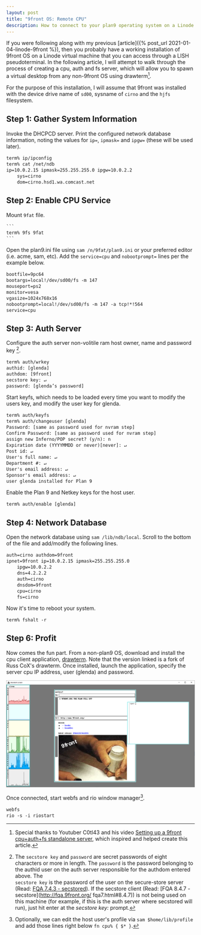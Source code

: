 ```yaml
---
layout: post
title: "9front OS: Remote CPU"
description: How to connect to your plan9 operating system on a Linode virtual machine using a cpu, auth and fs server.
---
```


If you were following along with my previous 
[article]({% post_url 2021-01-04-linode-9front %}), then you probably have a working 
installation of 9front OS on a Linode virtual machine that you can access through a 
LISH pseudoterminal. In the following article, I will attempt to walk through the 
process of creating a cpu, auth and fs server, which will allow you to spawn a virtual 
desktop from any non-9front OS using drawterm[^1]. 

For the purpose of this installation, I will assume that 9front was installed with
the device drive name of `sd00`, sysname of `cirno` and the `hjfs` filesystem.

## Step 1: Gather System Information

Invoke the DHCPCD server. Print the configured network database information, 
noting the values for `ip=`, `ipmask=` and `ipgw=` (these will be used later).

```
term% ip/ipconfig
term% cat /net/ndb
ip=10.0.2.15 ipmask=255.255.255.0 ipgw=10.0.2.2
    sys=cirno
    dom=cirno.hsd1.wa.comcast.net
```

## Step 2: Enable CPU Service

Mount `9fat` file.

    ```
    term% 9fs 9fat
    ```
    
Open the plan9.ini file using `sam /n/9fat/plan9.ini` or your preferred editor 
(i.e. acme, sam, etc). Add the `service=cpu` and `nobootprompt=` lines per the
example below.

```
bootfile=9pc64
bootargs=local!/dev/sd00/fs -m 147
mouseport=ps2
monitor=vesa
vgasize=1024x768x16
nobootprompt=local!/dev/sd00/fs -m 147 -a tcp!*!564
service=cpu
```

## Step 3: Auth Server

Configure the auth server non-volitile ram host owner, name and password key [^2].

```
term% auth/wrkey
authid: [glenda]
authdom: [9front]
secstore key: ↵
password: [glenda’s password]
```

Start keyfs, which needs to be loaded every time you want to modify the users 
key, and modify the user key for glenda.

```
term% auth/keyfs
term% auth/changeuser [glenda]
Password: [same as password used for nvram step]
Confirm Password: [same as password used for nvram step]
assign new Inferno/POP secret? (y/n): n
Expiration date (YYYYMMDD or never)[never]: ↵
Post id: ↵
User's full name: ↵
Department #: ↵
User's email address: ↵
Sponsor's email address: ↵
user glenda installed for Plan 9
```

Enable the Plan 9 and Netkey keys for the host user.

```
term% auth/enable [glenda]
```

## Step 4: Network Database

Open the network database using `sam /lib/ndb/local`. Scroll to the bottom of 
the file and add/modify the following lines. 

```
auth=cirno authdom=9front
ipnet=9front ip=10.0.2.15 ipmask=255.255.255.0
    ipgw=10.0.2.2
    dns=4.2.2.2
    auth=cirno
    dnsdom=9front
    cpu=cirno
    fs=cirno
```

Now it's time to reboot your system.

```
term% fshalt -r
```

## Step 6: Profit

Now comes the fun part.  From a non-plan9 OS, download and install the cpu client 
application, [drawterm](http://drawterm.9front.org). Note that the version linked is 
a fork of Russ CoX's drawterm. Once installed, launch the application, specify the 
server cpu IP address, user (glenda) and password.

![drawterm client session](/assets/drawterm-mothra.png)

Once connected, start webfs and rio window manager[^3].

```
webfs
rio -s -i riostart
```

[^1]: Special thanks to Youtuber C0tl43 and his video [Setting up a 9front cpu+auth+fs 
      standalone server](https://www.youtube.com/watch?v=PjVpB3SpAfQ), which inspired and helped create this article.
[^2]: The `secstore key` and `password` are secret passwords of eight characters
      or more in length. The `password` is the password belonging to the authid 
      user on the auth server responsible for the authdom entered above. The  
      `secstore key` is the password of the user on the secure-store server 
      (Read: [FQA 7.4.3 - secstored](http://fqa.9front.org/fqa8.html#7.4.3)). If 
      the secstore client (Read: [FQA 8.4.7 - secstore](http://fqa.9front.org/
      fqa7.html#8.4.7)) is not being used on this machine (for example, if this 
      is the auth server where secstored will run), just hit enter at the 
      *secstore key:* prompt.
[^3]: Optionally, we can edit the host user's profile via `sam $home/lib/profile` 
      and add those lines right below `fn cpu% { $* }`.

